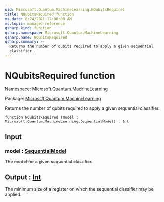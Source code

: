 ```yaml
---
uid: Microsoft.Quantum.MachineLearning.NQubitsRequired
title: NQubitsRequired function
ms.date: 8/24/2021 12:00:00 AM
ms.topic: managed-reference
qsharp.kind: function
qsharp.namespace: Microsoft.Quantum.MachineLearning
qsharp.name: NQubitsRequired
qsharp.summary: >-
  Returns the number of qubits required to apply a given sequential
  classifier.
---
```


# NQubitsRequired function

Namespace: [Microsoft.Quantum.MachineLearning](xref:Microsoft.Quantum.MachineLearning)

Package: [Microsoft.Quantum.MachineLearning](https://nuget.org/packages/Microsoft.Quantum.MachineLearning)


Returns the number of qubits required to apply a given sequentialclassifier.

```qsharp
function NQubitsRequired (model : Microsoft.Quantum.MachineLearning.SequentialModel) : Int
```


## Input

### model : [SequentialModel](xref:Microsoft.Quantum.MachineLearning.SequentialModel)

The model for a given sequential classifier.



## Output : [Int](xref:microsoft.quantum.qsharp.valueliterals#int-literals)

The minimum size of a register on which the sequential classifiermay be applied.